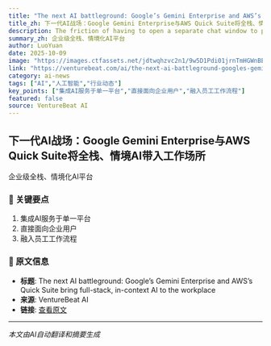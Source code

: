 ```yaml
---
title: "The next AI battleground: Google’s Gemini Enterprise and AWS’s Quick Suite bring full-stack, in-context AI to the workplace"
title_zh: 下一代AI战场：Google Gemini Enterprise与AWS Quick Suite将全栈、情境AI带入工作场所
description: The friction of having to open a separate chat window to prompt an agent could be a hassle for many enterprises. And AI companies are seeing an opportunity to bring more and more AI services into one 
summary_zh: 企业级全栈、情境化AI平台
author: LuoYuan
date: 2025-10-09
image: "https://images.ctfassets.net/jdtwqhzvc2n1/9w5D1Pdi01jrnTmHGWnBE/a95c3ffe6198418598ec508d069e8bbc/crimedy7_illustration_of_a_robot_coding_a_program_--ar_169_--_7dafd9d4-817a-4c5c-abbe-fb9112e639c7_1.png"
link: "https://venturebeat.com/ai/the-next-ai-battleground-googles-gemini-enterprise-and-awss-quick-suite"
category: ai-news
tags: ["AI","人工智能","行业动态"]
key_points: ["集成AI服务于单一平台","直接面向企业用户","融入员工工作流程"]
featured: false
source: VentureBeat AI
---
```


## 下一代AI战场：Google Gemini Enterprise与AWS Quick Suite将全栈、情境AI带入工作场所

企业级全栈、情境化AI平台

### 🔑 关键要点
1. 集成AI服务于单一平台
2. 直接面向企业用户
3. 融入员工工作流程


### 📰 原文信息
- **标题**: The next AI battleground: Google’s Gemini Enterprise and AWS’s Quick Suite bring full-stack, in-context AI to the workplace
- **来源**: VentureBeat AI
- **链接**: [查看原文](https://venturebeat.com/ai/the-next-ai-battleground-googles-gemini-enterprise-and-awss-quick-suite)

---
*本文由AI自动翻译和摘要生成*
